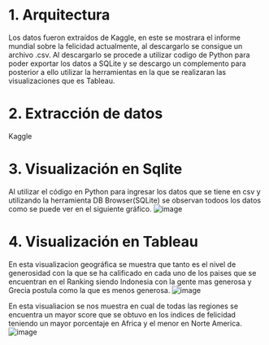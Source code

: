 # 1. Arquitectura
Los datos fueron extraídos de Kaggle, en este se mostrara el informe mundial sobre la felicidad actualmente, al descargarlo se consigue un archivo .csv. Al descargarlo se procede a utilizar codigo de Python para poder exportar los datos a SQLite y se descargo un complemento para posterior a ello utilizar la herramientas en la que se realizaran las visualizaciones que es Tableau.

# 2. Extracción de datos
Kaggle

# 3. Visualización en Sqlite 
Al utilizar el código en Python para ingresar los datos que se tiene en csv y utilizando la herramienta DB Browser(SQLite) se observan todoos los datos como se puede ver en el siguiente gráfico.
![image](https://user-images.githubusercontent.com/58036212/132585231-a887bbde-915f-4771-94eb-49a6d167170a.png)

# 4. Visualización en Tableau
En esta visualizacion geográfica se muestra que tanto es el nivel de generosidad con la que se ha calificado en cada uno de los paises que se encuentran en el Ranking siendo Indonesia con la gente mas generosa y Grecia postula como la que es menos generosa.
![image](https://user-images.githubusercontent.com/58036212/132585749-d9a0d850-c669-4793-b87e-52b5392d934b.png)

En esta visualiacion se nos muestra en cual de todas las regiones se encuentra un mayor score que se obtuvo en los indices de felicidad teniendo un mayor porcentaje en Africa y el menor en Norte America. 
![image](https://user-images.githubusercontent.com/58036212/132587342-58026550-1afe-48a4-896a-1537be4185e9.png)
